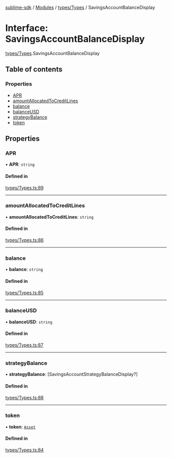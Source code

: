 [sublime-sdk](../README.md) / [Modules](../modules.md) / [types/Types](../modules/types_Types.md) / SavingsAccountBalanceDisplay

# Interface: SavingsAccountBalanceDisplay

[types/Types](../modules/types_Types.md).SavingsAccountBalanceDisplay

## Table of contents

### Properties

- [APR](types_Types.SavingsAccountBalanceDisplay.md#apr)
- [amountAllocatedToCreditLines](types_Types.SavingsAccountBalanceDisplay.md#amountallocatedtocreditlines)
- [balance](types_Types.SavingsAccountBalanceDisplay.md#balance)
- [balanceUSD](types_Types.SavingsAccountBalanceDisplay.md#balanceusd)
- [strategyBalance](types_Types.SavingsAccountBalanceDisplay.md#strategybalance)
- [token](types_Types.SavingsAccountBalanceDisplay.md#token)

## Properties

### APR

• **APR**: `string`

#### Defined in

[types/Types.ts:89](https://github.com/akshay111meher/sublime-sdk/blob/e2731c8/src/types/Types.ts#L89)

___

### amountAllocatedToCreditLines

• **amountAllocatedToCreditLines**: `string`

#### Defined in

[types/Types.ts:86](https://github.com/akshay111meher/sublime-sdk/blob/e2731c8/src/types/Types.ts#L86)

___

### balance

• **balance**: `string`

#### Defined in

[types/Types.ts:85](https://github.com/akshay111meher/sublime-sdk/blob/e2731c8/src/types/Types.ts#L85)

___

### balanceUSD

• **balanceUSD**: `string`

#### Defined in

[types/Types.ts:87](https://github.com/akshay111meher/sublime-sdk/blob/e2731c8/src/types/Types.ts#L87)

___

### strategyBalance

• **strategyBalance**: [SavingsAccountStrategyBalanceDisplay?]

#### Defined in

[types/Types.ts:88](https://github.com/akshay111meher/sublime-sdk/blob/e2731c8/src/types/Types.ts#L88)

___

### token

• **token**: [`Asset`](types_Types.Asset.md)

#### Defined in

[types/Types.ts:84](https://github.com/akshay111meher/sublime-sdk/blob/e2731c8/src/types/Types.ts#L84)
